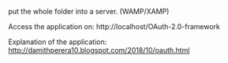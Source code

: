 put the whole folder into a server. (WAMP/XAMP)

Access the application on: http://localhost/OAuth-2.0-framework

Explanation of the application: http://damithperera10.blogspot.com/2018/10/oauth.html